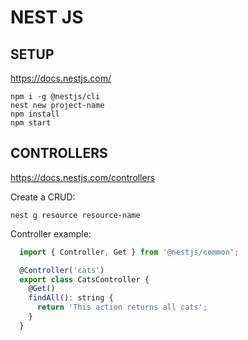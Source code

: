 # NEST JS #


## SETUP ##
https://docs.nestjs.com/

```shell
npm i -g @nestjs/cli
nest new project-name
npm install
npm start
```


## CONTROLLERS ##
https://docs.nestjs.com/controllers

Create a CRUD:
```shell
nest g resource resource-name
```

Controller example:
```javascript
  import { Controller, Get } from '@nestjs/common';

  @Controller('cats')
  export class CatsController {
    @Get()
    findAll(): string {
      return 'This action returns all cats';
    }
  }
```

